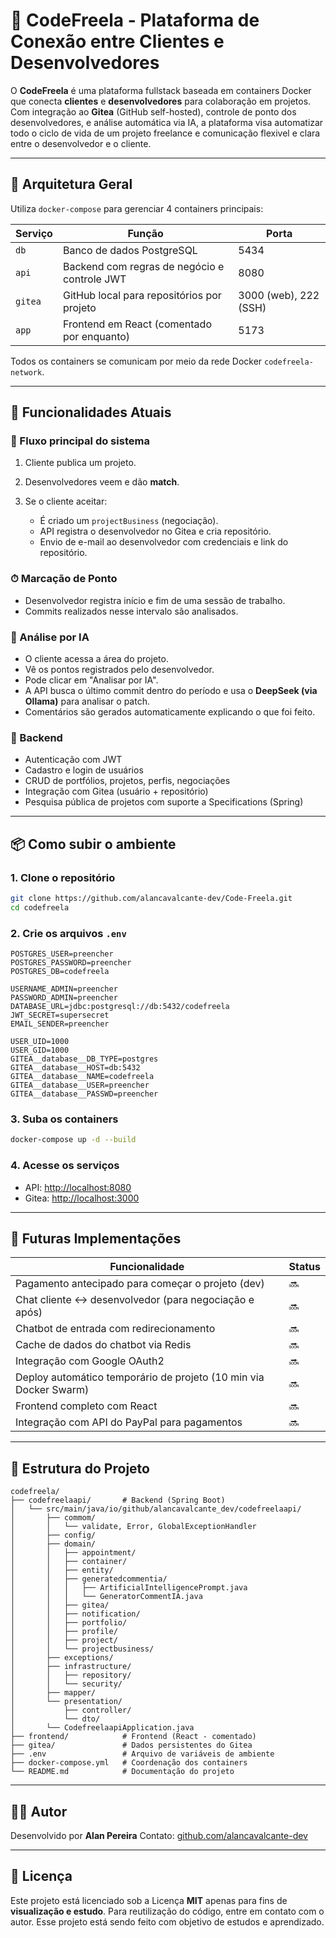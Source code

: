 # 💼 CodeFreela - Plataforma de Conexão entre Clientes e Desenvolvedores

O **CodeFreela** é uma plataforma fullstack baseada em containers Docker que conecta **clientes** e **desenvolvedores** para colaboração em projetos. Com integração ao **Gitea** (GitHub self-hosted), controle de ponto dos desenvolvedores, e análise automática via IA, a plataforma visa automatizar todo o ciclo de vida de um projeto freelance e comunicação flexivel e 
clara entre o desenvolvedor e o cliente.

---

## 🧱 Arquitetura Geral

Utiliza `docker-compose` para gerenciar 4 containers principais:

| Serviço | Função                                       | Porta                 |
| ------- | -------------------------------------------- | --------------------- |
| `db`    | Banco de dados PostgreSQL                    | 5434                  |
| `api`   | Backend com regras de negócio e controle JWT | 8080                  |
| `gitea` | GitHub local para repositórios por projeto   | 3000 (web), 222 (SSH) |
| `app`   | Frontend em React (comentado por enquanto)   | 5173                  |

Todos os containers se comunicam por meio da rede Docker `codefreela-network`.

---

## 🔧 Funcionalidades Atuais

### 🚀 Fluxo principal do sistema

1. Cliente publica um projeto.
2. Desenvolvedores veem e dão **match**.
3. Se o cliente aceitar:

   * É criado um `projectBusiness` (negociação).
   * API registra o desenvolvedor no Gitea e cria repositório.
   * Envio de e-mail ao desenvolvedor com credenciais e link do repositório.

### ⏱ Marcação de Ponto

* Desenvolvedor registra início e fim de uma sessão de trabalho.
* Commits realizados nesse intervalo são analisados.

### 🤖 Análise por IA

* O cliente acessa a área do projeto.
* Vê os pontos registrados pelo desenvolvedor.
* Pode clicar em "Analisar por IA".
* A API busca o último commit dentro do período e usa o **DeepSeek (via Ollama)** para analisar o patch.
* Comentários são gerados automaticamente explicando o que foi feito.

### 🔐 Backend

* Autenticação com JWT
* Cadastro e login de usuários
* CRUD de portfólios, projetos, perfis, negociações
* Integração com Gitea (usuário + repositório)
* Pesquisa pública de projetos com suporte a Specifications (Spring)

---

## 📦 Como subir o ambiente

### 1. Clone o repositório

```bash
git clone https://github.com/alancavalcante-dev/Code-Freela.git
cd codefreela
```

### 2. Crie os arquivos `.env`

```env
POSTGRES_USER=preencher
POSTGRES_PASSWORD=preencher
POSTGRES_DB=codefreela

USERNAME_ADMIN=preencher
PASSWORD_ADMIN=preencher
DATABASE_URL=jdbc:postgresql://db:5432/codefreela
JWT_SECRET=supersecret
EMAIL_SENDER=preencher

USER_UID=1000
USER_GID=1000
GITEA__database__DB_TYPE=postgres
GITEA__database__HOST=db:5432
GITEA__database__NAME=codefreela
GITEA__database__USER=preencher
GITEA__database__PASSWD=preencher
```

### 3. Suba os containers

```bash
docker-compose up -d --build
```

### 4. Acesse os serviços

* API: [http://localhost:8080](http://localhost:8080)
* Gitea: [http://localhost:3000](http://localhost:3000)

---

## 🧪 Futuras Implementações

| Funcionalidade                                                    | Status |
| ----------------------------------------------------------------- | ------ |
| Pagamento antecipado para começar o projeto (dev)                 | 🔜     |
| Chat cliente <-> desenvolvedor (para negociação e após)           | 🔜     |
| Chatbot de entrada com redirecionamento                           | 🔜     |
| Cache de dados do chatbot via Redis                               | 🔜     |
| Integração com Google OAuth2                                      | 🔜     |
| Deploy automático temporário de projeto (10 min via Docker Swarm) | 🔜     |
| Frontend completo com React                                       | 🔜     |
| Integração com API do PayPal para pagamentos                      | 🔜     |

---

## 📁 Estrutura do Projeto

```
codefreela/
├── codefreelaapi/       # Backend (Spring Boot)
│   └── src/main/java/io/github/alancavalcante_dev/codefreelaapi/
│       ├── commom/
│       │   └── validate, Error, GlobalExceptionHandler
│       ├── config/
│       ├── domain/
│       │   ├── appointment/
│       │   ├── container/
│       │   ├── entity/
│       │   ├── generatedcommentia/
│       │   │   ├── ArtificialIntelligencePrompt.java
│       │   │   └── GeneratorCommentIA.java
│       │   ├── gitea/
│       │   ├── notification/
│       │   ├── portfolio/
│       │   ├── profile/
│       │   ├── project/
│       │   └── projectbusiness/
│       ├── exceptions/
│       ├── infrastructure/
│       │   ├── repository/
│       │   └── security/
│       ├── mapper/
│       └── presentation/
│           ├── controller/
│           └── dto/
│       └── CodefreelaapiApplication.java
├── frontend/            # Frontend (React - comentado)
├── gitea/               # Dados persistentes do Gitea
├── .env                 # Arquivo de variáveis de ambiente
├── docker-compose.yml   # Coordenação dos containers
└── README.md            # Documentação do projeto
```

---

## 👨‍💻 Autor

Desenvolvido por **Alan Pereira**
Contato: [github.com/alancavalcante-dev](https://github.com/alancavalcante-dev)

---

## 📄 Licença

Este projeto está licenciado sob a Licença **MIT** apenas para fins de **visualização e estudo**. Para reutilização do código, entre em contato com o autor. Esse projeto está sendo feito com objetivo de estudos e aprendizado.
